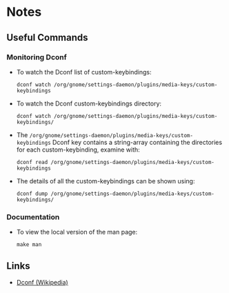# Notes

## Useful Commands

### Monitoring Dconf

- To watch the Dconf list of custom-keybindings:
  ```shell
  dconf watch /org/gnome/settings-daemon/plugins/media-keys/custom-keybindings
  ```
- To watch the Dconf custom-keybindings directory:
  ```shell
  dconf watch /org/gnome/settings-daemon/plugins/media-keys/custom-keybindings/
  ```
- The `/org/gnome/settings-daemon/plugins/media-keys/custom-keybindings` Dconf key contains a string-array containing
  the directories for each custom-keybinding, examine with:
  ```shell
  dconf read /org/gnome/settings-daemon/plugins/media-keys/custom-keybindings
  ```
- The details of all the custom-keybindings can be shown using:
  ```shell
  dconf dump /org/gnome/settings-daemon/plugins/media-keys/custom-keybindings/
  ```

### Documentation
- To view the local version of the man page:
  ```shell
  make man
  ```


## Links

- [Dconf (Wikipedia)](https://en.wikipedia.org/wiki/Dconf)
